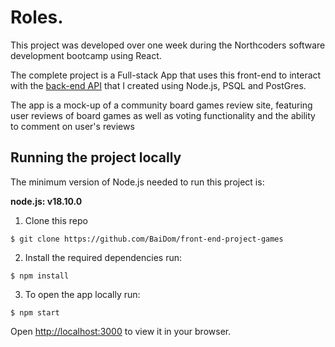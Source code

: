 # Roles.

This project was developed over one week during the Northcoders software development bootcamp using React.

The complete project is a Full-stack App that uses this front-end to interact with the [back-end API](https://github.com/BaiDom/be-nc-games) that I created using Node.js, PSQL and PostGres.

The app is a mock-up of a community board games review site, featuring user reviews of board games as well as voting functionality and the ability to comment on user's reviews


## Running the project locally

The minimum version of Node.js needed to run this project is:

**node.js: v18.10.0**

1. Clone this repo
```
$ git clone https://github.com/BaiDom/front-end-project-games
```
2. Install the required dependencies run:
```
$ npm install
```
3. To open the app locally run:
```
$ npm start
```
Open [http://localhost:3000](http://localhost:3000) to view it in your browser.
